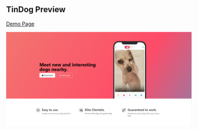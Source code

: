 ## TinDog Preview
[Demo Page](https://barisyirtinci.github.io/TinDog)


![preview](./prev.png "preview")


